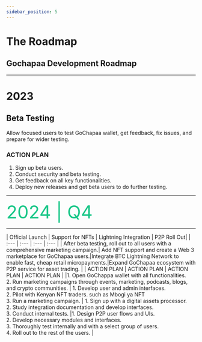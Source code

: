```yaml
---
sidebar_position: 5
---
```


# The Roadmap
## Gochapaa Development Roadmap 

***

# 2023

## Beta Testing 
Allow focused users to test GoChapaa wallet, get feedback, fix issues, and prepare for wider testing. 

### ACTION PLAN 
1. Sign up beta users. 
2. Conduct security and beta testing. 
3. Get feedback on all key functionalities. 
4. Deploy new releases and get beta users to do further testing.

***
<span style="color:#18C687; font-type:bold; font-size:48px;"> 2024 | Q4 </span>
***

<div class="roadmap-tbl">
| Official Launch      | Support for NFTs | Lightning Integration | P2P Roll Out|
| :---        |    :---  | :--- | :--- |
| After beta testing, roll out to all users with a comprehensive marketing campaign.| Add NFT support and create a Web 3 marketplace for GoChapaa users.|Integrate BTC Lightning Network to enable fast, cheap retail micropayments.|Expand GoChapaa ecosystem with P2P service for asset trading. |
| ACTION PLAN | ACTION PLAN | ACTION PLAN | ACTION PLAN |
|1. Open GoChappa wallet with all functionalities. <br/> 2. Run marketing campaigns through events, marketing, podcasts, blogs, and crypto communities. | 1. Develop user and admin interfaces. <br/> 2. Pilot with Kenyan NFT traders. such as Mbogi ya NFT <br/> 3. Run a marketing campaign. | 1. Sign up with a digital assets processor. <br/> 2. Study integration documentation and develop interfaces. <br/> 3. Conduct internal tests. |1. Design P2P user flows and UIs. <br/> 2. Develop necessary modules and interfaces. <br/> 3. Thoroughly test internally and with a select group of users. <br/> 4. Roll out to the rest of the users. |
</div>
